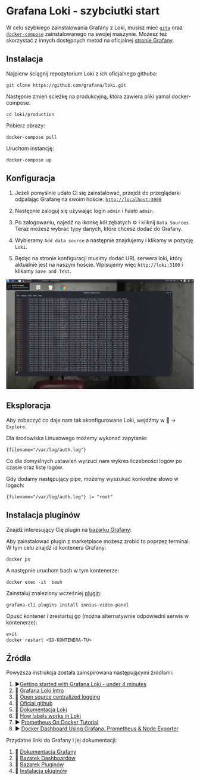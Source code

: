 # Grafana Loki - szybciutki start

W celu szybkiego zainstalowania Grafany z Loki, musisz mieć [`gita`](https://git-scm.com/book/en/v2/Getting-Started-Installing-Git) oraz [`docker-compose`](https://docs.docker.com/compose/install/) zainstalowanego na swojej maszynie. Możesz też skorzystać z innych dostępnych metod na oficjalnej [stronie Grafany](https://grafana.com/docs/loki/latest/installation/).

## Instalacja
Najpierw ściągnij repozytorium Loki z ich oficjalnego githuba:
```shell script
git clone https://github.com/grafana/loki.git
```
Następnie zmień scieżkę na produkcyjną, która zawiera pliki yamal docker-compose.
```shell script
cd loki/production
```
Pobierz obrazy:
```shell script
docker-compose pull
```
Uruchom instancję:
```shell script
docker-compose up
```
## Konfiguracja
1) Jeżeli pomyślnie udało Ci się zainstalować, przejdź do przeglądarki odpalając Grafanę na swoim hoście:
[`http://localhost:3000`](http://localhost:3000)

2) Następnie zaloguj się używając login `admin` i hasło `admin`. 

3) Po zalogowaniu, najedź na ikonkę kół zębatych ⚙️ i kliknij `Data Sources`.
Teraz możesz wybrać typy danych, które chcesz dodać do Grafany.

4) Wybieramy `Add data source` a następnie znajdujemy i klikamy w pozycję `Loki`.

5) Będąc na stronie konfiguracji musimy dodać URL serwera loki, który aktualnie jest na naszym hoście. 
Wpisujemy więc `http://loki:3100` i klikamy `Save and Test`.

![](img/add-loki.gif)

## Eksploracja
Aby zobaczyć co daje nam tak skonfigurowane Loki, wejdźmy w 🧭 -> `Explore`.

Dla środowiska Linuxowego możemy wykonać zapytanie:
```shell script
{filename="/var/log/auth.log"} 
```
Co dla domyślnych ustawień wyrzuci nam wykres liczebności logów po czasie oraz listę logów. 

Gdy dodamy następujący pipe, możemy wyszukać konkretne słowo w logach:
```shell script
{filename="/var/log/auth.log"} |= "root"
```

## Instalacja pluginów
Znajdź interesujący Cię plugin na [bazarku Grafany](https://grafana.com/grafana/plugins):

Aby zainstalować plugin z marketplace możesz zrobić to poprzez terminal. W tym celu znajdź id kontenera Grafany:
```shell script
docker ps
```

A następnie uruchom bash w tym kontenerze:
```shell script
docker exec -it  bash
```

Zainstaluj znaleziony wcześniej [plugin](https://grafana.com/grafana/plugins/innius-video-panel/):
```shell script
grafana-cli plugins install innius-video-panel
```

Opuść kontener i zrestartuj go (można alternatywnie odpowiedni serwis w kontenerze):
```shell script
exit
docker restart <ID-KONTENERA-TU>
```

## Źródła
Powyższa instrukcja została zainspirowana następującymi źródłami:
1) ▶️[Getting started with Grafana Loki - under 4 minutes](https://www.youtube.com/watch?v=1obKa6UhlkY)
2) 📰 [Grafana Loki Intro](https://geekflare.com/grafana-loki-intro/)
3) 📰 [Open source centralized logging](https://geekflare.com/open-source-centralized-logging/)
4) 📰 [Oficial github](https://github.com/grafana/loki)
5) 📰 [Dokumentacja Loki](https://grafana.com/docs/loki/latest)
6) 📰 [How labels works in Loki](https://grafana.com/blog/2020/08/27/the-concise-guide-to-labels-in-loki/)
7) ▶ [Prometheus On Docker Tutorial](https://www.youtube.com/watch?v=tIvHAxs8Fec)
8) ▶ [Docker Dashboard Using Grafana, Prometheus & Node Exporter](https://www.youtube.com/watch?v=83LWo7h_hvs)

Przydatne linki do Grafany i jej dokumentacji:
1) 📰 [Dokumentacja Grafany](https://grafana.com/docs/grafana/latest/)
2) 📰 [Bazarek Dashboardów](https://grafana.com/grafana/dashboards)
3) 📰 [Bazarek Pluginów](https://grafana.com/grafana/plugins/)
3) 📰 [Instalacja pluginów](https://grafana.com/docs/grafana/latest/administration/cli/#plugins-commands)
